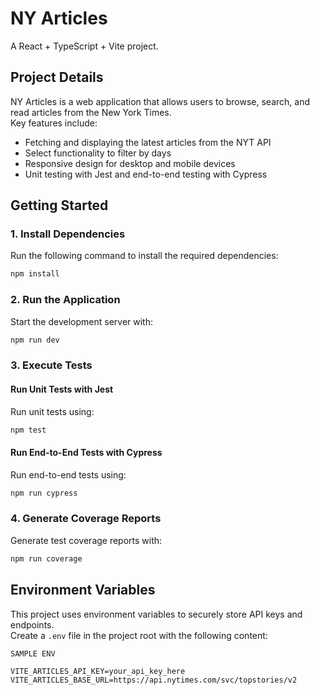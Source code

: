 # NY Articles

A React + TypeScript + Vite project.

## Project Details

NY Articles is a web application that allows users to browse, search, and read articles from the New York Times.  
Key features include:

- Fetching and displaying the latest articles from the NYT API
- Select functionality to filter by days
- Responsive design for desktop and mobile devices
- Unit testing with Jest and end-to-end testing with Cypress

## Getting Started

### 1. Install Dependencies

Run the following command to install the required dependencies:

```bash
npm install
```

### 2. Run the Application

Start the development server with:

```bash
npm run dev
```

### 3. Execute Tests

#### Run Unit Tests with Jest

Run unit tests using:

```bash
npm test
```

#### Run End-to-End Tests with Cypress

Run end-to-end tests using:

```bash
npm run cypress
```

### 4. Generate Coverage Reports

Generate test coverage reports with:

```bash
npm run coverage
```

## Environment Variables

This project uses environment variables to securely store API keys and endpoints.  
Create a `.env` file in the project root with the following content:

```
SAMPLE ENV

VITE_ARTICLES_API_KEY=your_api_key_here
VITE_ARTICLES_BASE_URL=https://api.nytimes.com/svc/topstories/v2
```
